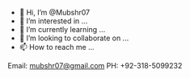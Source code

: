 - 👋 Hi, I’m @Mubshr07
- 👀 I’m interested in ...
- 🌱 I’m currently learning ...
- 💞️ I’m looking to collaborate on ...
- 📫 How to reach me ...

Email: mubshr07@gmail.com
PH: +92-318-5099232

<!---
Mubshr07/Mubshr07 is a ✨ special ✨ repository because its `README.md` (this file) appears on your GitHub profile.
You can click the Preview link to take a look at your changes.
--->
